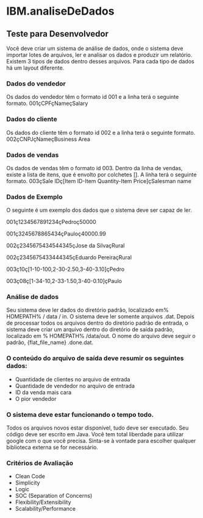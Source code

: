# IBM.analiseDeDados

## Teste para Desenvolvedor
Você deve criar um sistema de análise de dados, onde o sistema deve importar lotes de arquivos, ler e analisar os dados e produzir um relatório. Existem 3 tipos de dados dentro desses arquivos. Para cada tipo de dados há um layout diferente.

### Dados do vendedor
Os dados do vendedor têm o formato id 001 e a linha terá o seguinte formato.
001çCPFçNameçSalary

### Dados do cliente 
Os dados do cliente têm o formato id 002 e a linha terá o seguinte formato.
002çCNPJçNameçBusiness Area

### Dados de vendas

Os dados de vendas têm o formato id 003. Dentro da linha de vendas, existe a lista de itens, que é envolto por colchetes []. A linha terá o seguinte formato.
003çSale IDç[Item ID-Item Quantity-Item Price]çSalesman name

### Dados de Exemplo

O seguinte é um exemplo dos dados que o sistema deve ser capaz de ler.

001ç1234567891234çPedroç50000 

001ç3245678865434çPauloç40000.99 

002ç2345675434544345çJose da SilvaçRural 

002ç2345675433444345çEduardo PereiraçRural

003ç10ç[1-10-100,2-30-2.50,3-40-3.10]çPedro 

003ç08ç[1-34-10,2-33-1.50,3-40-0.10]çPaulo

### Análise de dados

Seu sistema deve ler dados do diretório padrão, localizado em% HOMEPATH% / data / in. 
O sistema deve ler somente arquivos .dat. 
Depois de processar todos os arquivos dentro do diretório padrão de entrada, o sistema deve criar um arquivo dentro do diretório de saída padrão, localizado em  % HOMEPATH% /data/out.
O nome do arquivo deve seguir o padrão, {flat_file_name} .done.dat. 

### O conteúdo do arquivo de saída deve resumir os seguintes dados: 
* Quantidade de clientes no arquivo de entrada
* Quantidade de vendedor no arquivo de entrada
* ID da venda mais cara
* O pior vendedor

### O sistema deve estar funcionando o tempo todo. 
Todos os arquivos novos estar disponível, tudo deve ser executado. 
Seu código deve ser escrito em Java. Você tem total liberdade para utilizar google com o que você precisa.
Sinta-se à vontade para escolher qualquer biblioteca externa se for necessário.

### Critérios de Avaliação 
* Clean Code 
* Simplicity 
* Logic 
* SOC (Separation of Concerns)
* Flexibility/Extensibility
* Scalability/Performance


